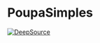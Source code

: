 # PoupaSimples

[![DeepSource](https://deepsource.io/gh/Fabio-Morais/Money-Clinic.svg/?label=active+issues&show_trend=true&token=0oUZz7OyTxUVZcbwMY2LEij8)](https://deepsource.io/gh/Fabio-Morais/Money-Clinic/?ref=repository-badge)
